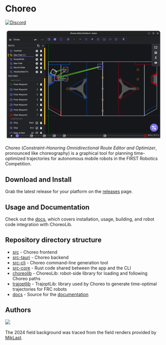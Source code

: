 # Choreo

[![Discord](https://img.shields.io/discord/975739302933856277?color=%23738ADB&label=Join%20our%20Discord&logo=discord&logoColor=white)](https://discord.gg/ad2EEZZwsS)

![A screenshot of Choreo with an example path](./docs/media/readmeScreenshot.png)

Choreo (_Constraint-Honoring Omnidirectional Route Editor and Optimizer_, pronounced like choreography) is a graphical tool for planning time-optimized trajectories for autonomous mobile robots in the FIRST Robotics Competition.

## Download and Install

Grab the latest release for your platform on the [releases](https://github.com/SleipnirGroup/Choreo/releases) page.

## Usage and Documentation

Check out the [docs](https://choreo.autos), which covers installation, usage, building, and robot code integration with ChoreoLib.

## Repository directory structure

- [src](src) - Choreo frontend
- [src-tauri](src-tauri) - Choreo backend
- [src-cli](src-cli) - Choreo command-line generation tool
- [src-core](src-core) - Rust code shared between the app and the CLI
- [choreolib](choreolib) - ChoreoLib: robot-side library for loading and following Choreo paths
- [trajoptlib](trajoptlib) - TrajoptLib: library used by Choreo to generate time-optimal trajectories for FRC robots
- [docs](docs) - Source for the [documentation](https://choreo.autos)

## Authors

<a href="https://github.com/SleipnirGroup/Choreo/graphs/contributors">
  <img src="https://contrib.rocks/image?repo=SleipnirGroup/Choreo" />
</a>

The 2024 field background was traced from the field renders provided by [MikLast](https://www.chiefdelphi.com/t/2024-crescendo-top-down-field-renders/447764).
